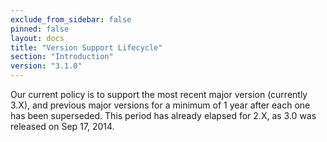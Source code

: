 ```yaml
---
exclude_from_sidebar: false
pinned: false
layout: docs
title: "Version Support Lifecycle"
section: "Introduction"
version: "3.1.0"
---
```


Our current policy is to support the most recent major version (currently 3.X), and previous major versions for a minimum of 1 year after each one has been superseded. This period has already elapsed for 2.X, as 3.0 was released on Sep 17, 2014.